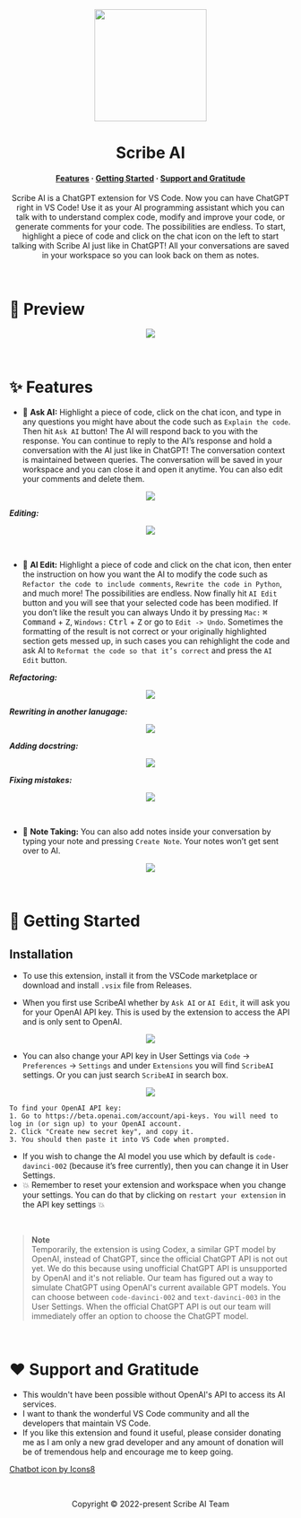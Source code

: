 <div align="center" id="madewithlua">
    <img src="./resources/chatbot.png" width=200>
</div>

<h1 align="center">Scribe AI</h1>

<h4 align="center">
  <a href="https://github.com/ajikan/ScribeAI#-features">Features</a>
  ·
  <a href="https://github.com/ajikan/ScribeAI#-getting-started">Getting Started</a>
  ·
  <a href="https://github.com/ajikan/ScribeAI#%EF%B8%8F-support-and-gratitude">Support and Gratitude</a>
</h4>
<p align="center">
Scribe AI is a ChatGPT extension for VS Code. Now you can have ChatGPT right in VS Code! Use it as your AI programming assistant which you can talk with to understand complex code, modify and improve your code, or generate comments for your code. The possibilities are endless. To start, highlight a piece of code and click on the chat icon on the left to start talking with Scribe AI just like in ChatGPT! All your conversations are saved in your workspace so you can look back on them as notes.
</p>

&nbsp;

# 🌟 Preview
<p align="center">
  <img src="./previewDemo.gif" />
</p>

&nbsp;

# ✨ Features
-	💬 **Ask AI:** Highlight a piece of code, click on the chat icon, and type in any questions you might have about the code such as `Explain the code`. Then hit `Ask AI` button! The AI will respond back to you with the response. You can continue to reply to the AI’s response and hold a conversation with the AI just like in ChatGPT! The conversation context is maintained between queries. The conversation will be saved in your workspace and you can close it and open it anytime. You can also edit your comments and delete them. 

<p align="center">
  <img src="./previewDemo.gif" />
</p>

***Editing:***

<p align="center">
  <img src="./editComment.gif" />
</p>

&nbsp;

-	🧠 **AI Edit:** Highlight a piece of code and click on the chat icon, then enter the instruction on how you want the AI to modify the code such as `Refactor the code to include comments`, `Rewrite the code in Python`, and much more! The possibilities are endless. Now finally hit `AI Edit` button and you will see that your selected code has been modified. If you don’t like the result you can always Undo it by pressing `Mac:` <kbd>⌘ Command</kbd> + <kbd>Z</kbd>, `Windows:` <kbd>Ctrl</kbd> + <kbd>Z</kbd> or go to `Edit -> Undo`. Sometimes the formatting of the result is not correct or your originally highlighted section gets messed up, in such cases you can rehighlight the code and ask AI to `Reformat the code so that it’s correct` and press the `AI Edit` button.

***Refactoring:***
<p align="center">
  <img src="./aiEdit.gif" />
</p>

***Rewriting in another lanugage:***
<p align="center">
  <img src="./aiEditPython.gif" />
</p>

***Adding docstring:***
<p align="center">
  <img src="./aiEditDocstring.gif" />
</p>

***Fixing mistakes:***
<p align="center">
  <img src="./aiEditFixMistake.gif" />
</p>

&nbsp;

-	📝 **Note Taking:** You can also add notes inside your conversation by typing your note and pressing `Create Note`. Your notes won’t get sent over to AI.
<p align="center">
  <img src="./createNote.gif" />
</p>

&nbsp;

# 🚀 Getting Started
## Installation
- To use this extension, install it from the VSCode marketplace or download and install `.vsix` file from Releases.

- When you first use ScribeAI whether by `Ask AI` or `AI Edit`, it will ask you for your OpenAI API key. This is used by the extension to access the API and is only sent to OpenAI.
<p align="center">
  <img src="./apiKeyInput.png" />
</p>

- You can also change your API key in User Settings via `Code` -> `Preferences` -> `Settings` and under `Extensions` you will find `ScribeAI` settings. Or you can just search `ScribeAI` in search box.
<p align="center">
  <img src="./userSettings.png" />
</p>

	To find your OpenAI API key:
	1. Go to https://beta.openai.com/account/api-keys. You will need to log in (or sign up) to your OpenAI account.
	2. Click "Create new secret key", and copy it.
	3. You should then paste it into VS Code when prompted.

- If you wish to change the AI model you use which by default is `code-davinci-002` (because it’s free currently), then you can change it in User Settings.
- 💥 Remember to reset your extension and workspace when you change your settings. You can do that by clicking on `restart your extension` in the API key settings 💥


&nbsp;

> **Note**  
> Temporarily, the extension is using Codex, a similar GPT model by OpenAI, instead of ChatGPT, since the official ChatGPT API is not out yet. We do this because using unofficial ChatGPT API is unsupported by OpenAI and it's not reliable. Our team has figured out a way to simulate ChatGPT using OpenAI's current available GPT models. You can choose between `code-davinci-002` and `text-davinci-003` in the User Settings. When the official ChatGPT API is out our team will immediately offer an option to choose the ChatGPT model.

&nbsp;

# ❤️ Support and Gratitude
- This wouldn't have been possible without OpenAI's API to access its AI services.
- I want to thank the wonderful VS Code community and all the developers that maintain VS Code.
- If you like this extension and found it useful, please consider donating me as I am only a new grad developer and any amount of donation will be of tremendous help and encourage me to keep going.

<a target="_blank" href="https://icons8.com/icon/uZrQP6cYos2I/chatbot">Chatbot icon by Icons8</a>

&nbsp;

<p align="center">Copyright &copy; 2022-present Scribe AI Team</p>